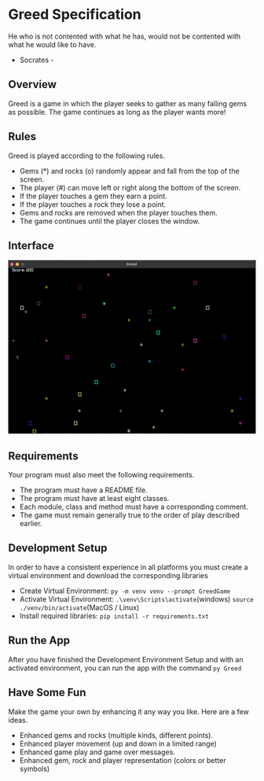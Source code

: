# Greed Specification
He who is not contented with what he has,
would not be contented with what he would like to have.

- Socrates -
## Overview
Greed is a game in which the player seeks to gather as many falling gems as possible. The game continues as long as the player wants more!

## Rules
Greed is played according to the following rules.

- Gems (*) and rocks (o) randomly appear and fall from the top of the screen.
- The player (#) can move left or right along the bottom of the screen.
- If the player touches a gem they earn a point.
- If the player touches a rock they lose a point.
- Gems and rocks are removed when the player touches them.
- The game continues until the player closes the window.

## Interface
![alt text](greed-screenshot.png)

## Requirements
Your program must also meet the following requirements.

- The program must have a README file.
- The program must have at least eight classes.
- Each module, class and method must have a corresponding comment.
- The game must remain generally true to the order of play described earlier.

## Development Setup
In order to have a consistent experience in all platforms you must create a virtual environment
and download the corresponding libraries
- Create Virtual Environment: ```py -m venv venv --prompt GreedGame```
- Activate Virtual Environment: ```.\venv\Scripts\activate```(windows) ```source ./venv/bin/activate```(MacOS / Linux)
- Install required libraries: ```pip install -r requirements.txt```

## Run the App
After you have finished the Development Environment Setup and with an activated
environment, you can run the app with the command ```py Greed```

## Have Some Fun
Make the game your own by enhancing it any way you like. Here are a few ideas.

- Enhanced gems and rocks (multiple kinds, different points).
- Enhanced player movement (up and down in a limited range)
- Enhanced game play and game over messages.
- Enhanced gem, rock and player representation (colors or better symbols)